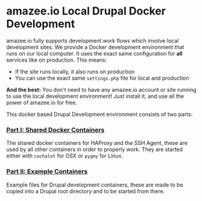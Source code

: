 # amazee.io Local Drupal Docker Development

amazee.io fully supports development work flows which involve local development sites. We provide a Docker development environment that runs on our local computer.
It uses the exact same configuration for **all** services like on production. This means:
 - If the site runs locally, it also runs on production
 - You can use the exact same `settings.php` file for local and production

**And the best:** You don't need to have any amazee.io account or site running to use the local development environment! Just install it, and use all the power of amazee.io for free.

This docker based Drupal Development environment consists of two parts:

### [Part I: Shared Docker Containers](./shared_containers.md)

The shared docker containers for HAProxy and the SSH Agent, these are used by all other containers in order to properly work. They are started either with `cachalot` for OSX or `pygmy` for Linux.


### [Part II: Example Containers](./drupal_site_containers.md)

Example files for Drupal development containers, these are made to be copied into a Drupal root directory and to be started from there.
